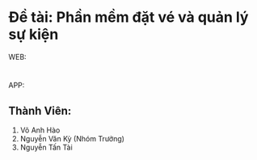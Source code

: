 # Đề tài: Phần mềm đặt vé và quản lý sự kiện
WEB:
#
APP:
## Thành Viên:
1. Võ Anh Hào
2. Nguyễn Văn Kỳ (Nhóm Trưởng)
3. Nguyễn Tấn Tài

